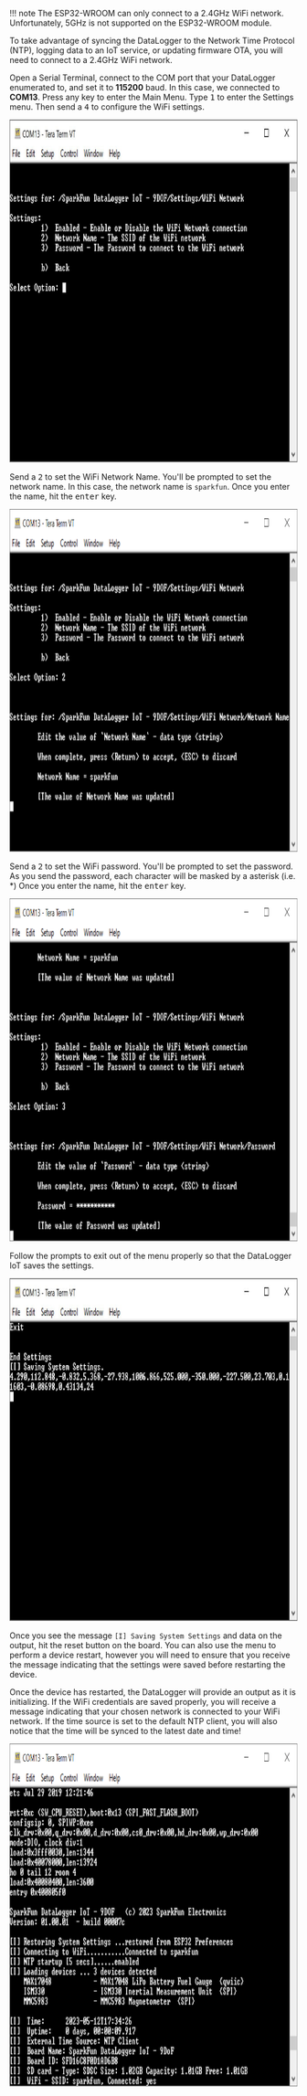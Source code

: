 !!! note
    The ESP32-WROOM can only connect to a 2.4GHz WiFi network. Unfortunately, 5GHz is not supported on the ESP32-WROOM module.

To take advantage of syncing the DataLogger to the Network Time Protocol (NTP), logging data to an IoT service, or updating firmware OTA, you will need to connect to a 2.4GHz WiFi network.

Open a Serial Terminal, connect to the COM port that your DataLogger enumerated to, and set it to  **115200** baud. In this case, we connected to **COM13**. Press any key to enter the Main Menu. Type <kbd>1</kbd> to enter the Settings menu. Then send a <kbd>4</kbd> to configure the WiFi settings.

<div style="text-align: center">
  <a href="../assets/SparkFun_Datalogger_IoT_WiFi_Network_Menu.JPG"><img src="../assets/SparkFun_Datalogger_IoT_WiFi_Network_Menu.JPG" width="600" height="600" alt="WiFi Network Menu Options"></a>
</div>

Send a <kbd>2</kbd> to set the WiFi Network Name. You'll be prompted to set the network name. In this case, the network name is `sparkfun`. Once you enter the name, hit the <kbd>enter</kbd> key.

<div style="text-align: center">
  <a href="../assets/Configure_WiFi_Network.PNG">
  <img src="../assets/Configure_WiFi_Network.PNG" width="600" height="600" alt="Configure WiFi Network"></a>
</div>

Send a <kbd>2</kbd> to set the WiFi  password. You'll be prompted to set the password. As you send the password, each character will be masked by a asterisk (i.e. &ast;) Once you enter the name, hit the <kbd>enter</kbd> key.

<div style="text-align: center">
  <a href="../assets/Configure_WiFi_Password.PNG">
  <img src="../assets/Configure_WiFi_Password.PNG" width="600" height="600" alt="Configure WiFi Password"></a>
</div>

Follow the prompts to exit out of the menu properly so that the DataLogger IoT saves the settings.

<div style="text-align: center">
  <a href="../assets/SparkFun_Datalogger_IoT_System_Save_Settings_Menu.JPG"><img src="../assets/SparkFun_Datalogger_IoT_System_Save_Settings_Menu.JPG" width="600" height="600" alt="Output Save Settings Confirmation"></a>
</div>

Once you see the message `[I] Saving System Settings` and data on the output, hit the reset button on the board. You can also use the menu to perform a device restart, however you will need to ensure that you receive the message indicating that the settings were saved before restarting the device.

Once the device has restarted, the DataLogger will provide an output as it is initializing. If the WiFi credentials are saved properly, you will receive a message indicating that your chosen network is connected to your WiFi network. If the time source is set to the default NTP client, you will also notice that the time will be synced to the latest date and time!

<div style="text-align: center">
  <a href="../assets/WiFi_Connected_NTP_Synced.PNG">
  <img src="../assets/WiFi_Connected_NTP_Synced.PNG" width="600" height="600" alt="Configure WiFi Password"></a>
</div>
